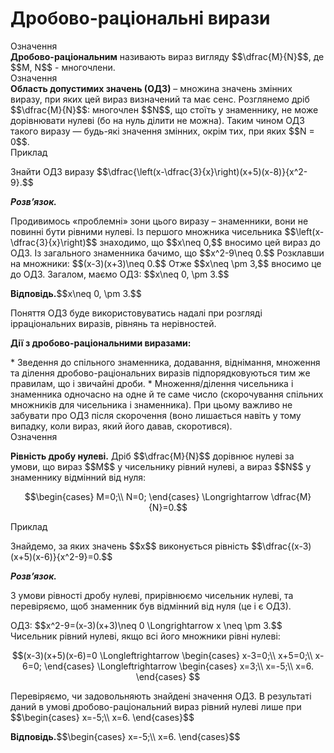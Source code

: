 # Дробово-рацiональнi вирази

<div class="space">
<div class="eoz-wrap">
<span class="eoz">Означення</span> 
<div class="eoz-text">
<b>Дробово-раціональним</b> називають вираз вигляду $$\dfrac{M}{N}$$, де $$M, N$$ - многочлени.
</div>
</div>
</div>

<div class="space">
<div class="eoz-wrap">
<span class="eoz">Означення</span> 
<div class="eoz-text">
<b>Область допустимих значень (ОДЗ)</b> – множина значень змінних виразу, при яких цей вираз визначений та має сенс. Розглянемо дріб $$\dfrac{M}{N}$$: многочлен $$N$$, що стоїть у знаменнику, не може дорівнювати нулеві (бо на нуль ділити не можна). Таким чином ОДЗ такого виразу — будь-які значення змінних, окрім тих, при яких $$N = 0$$.
</div>
</div>
</div>

<div class="space">
<div class="task-wrap">
<span class="task">Приклад</span>
<div class="task-text">
<p>Знайти ОДЗ виразу $$\dfrac{\left(x-\dfrac{3}{x}\right)(x+5)(x-8)}{x^2-9}.$$</p>
<p><b><i>Розв’язок.</i></b></p>
<p>Продивимось «проблемні» зони цього виразу – знаменники, вони не повинні бути рівними нулеві. Із першого множника чисельника $$\left(x-\dfrac{3}{x}\right)$$ знаходимо, що $$x\neq 0,$$ вносимо цей вираз до ОДЗ. Із загального знаменника бачимо, що $$x^2-9\neq 0.$$ Розклавши на множники: $$(x-3)(x+3)\neq 0.$$ Отже $$x\neq \pm 3,$$ вносимо це до ОДЗ. Загалом, маємо ОДЗ: $$x\neq 0, \pm 3.$$</p>
<p><b>Вiдповiдь.</b>$$x\neq 0, \pm 3.$$</p>
</div>
</div>
</div>

<p>Поняття ОДЗ буде використовуватись надалі при розгляді ірраціональних виразів, рівнянь та нерівностей.</p>

<p><b>Дії з дробово-раціональними виразами:</b></p>
* Зведення до спільного знаменника, додавання, віднімання, множення та ділення дробово-раціональних виразів підпорядковуються тим же правилам, що і звичайні дроби.
* Множення/ділення чисельника і знаменника одночасно на одне й те саме число (скорочування спільних множників для чисельника і знаменника). При цьому важливо не забувати про ОДЗ після скорочення (воно лишається навіть у тому випадку, коли вираз, який його давав, скоротився).

<div class="space">
</div>

<div class="space">
<div class="eoz-wrap">
<span class="eoz">Означення</span> 
<div class="eoz-text">
<p><b>Рівність дробу нулеві.</b> Дріб $$\dfrac{M}{N}$$ дорівнює нулеві за умови, що вираз $$M$$ у чисельнику рівний нулеві, а вираз $$N$$ у знаменнику відмінний від нуля:</p>
<p align="center">$$\begin{cases}
	M=0;\\
	N=0;
	\end{cases}
	\Longrightarrow \dfrac{M}{N}=0.$$</p>
</div>
</div>
</div>

<div class="space">
<div class="task-wrap">
<span class="task">Приклад</span>
<div class="task-text">
<p>Знайдемо, за яких значень $$x$$ виконується рівність $$\dfrac{(x-3)(x+5)(x-6)}{x^2-9}=0.$$</p>
<p><b><i>Розв’язок.</i></b></p>
<p>З умови рівності дробу нулеві, прирівнюємо чисельник нулеві, та перевіряємо, щоб знаменник був відмінний від нуля (це і є ОДЗ).</p>
<p>ОДЗ: $$x^2-9=(x-3)(x+3)\neq 0 \Longrightarrow x \neq \pm 3.$$ Чисельник рівний нулеві, якщо всі його множники рівні нулеві:</p>
<p align="center">$$(x-3)(x+5)(x-6)=0 \Longleftrightarrow
	\begin{cases}
	x-3=0;\\
	x+5=0;\\
	x-6=0;
	\end{cases}
	\Longleftrightarrow
	\begin{cases}
	x=3;\\
	x=-5;\\
	x=6.
	\end{cases}
	$$
</p>
<p>Перевіряємо, чи задовольняють знайдені значення ОДЗ. В результаті даний в умові дробово-раціональний вираз рівний нулеві лише при 
	$$\begin{cases}
	x=-5;\\
	x=6.
	\end{cases}$$</p>
<p><b>Вiдповiдь.</b>$$\begin{cases}
	x=-5;\\
	x=6.
	\end{cases}$$</p>
</div>
</div>
</div>